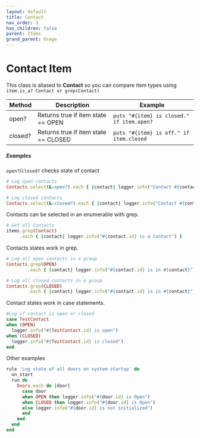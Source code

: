 ```yaml
---
layout: default
title: Contact
nav_order: 3
has_children: false
parent: Items
grand_parent: Usage
---
```


# Contact Item

This class is aliased to **Contact** so you can compare item types using `item.is_a? Contact or grep(Contact)`


| Method  | Description                          | Example                                   |
| ------- | ------------------------------------ | ----------------------------------------- |
| open?   | Returns true if item state == OPEN   | `puts "#{item} is closed." if item.open?` |
| closed? | Returns true if item state == CLOSED | `puts "#{item} is off." if item.closed`   |


##### Examples

`open?`/`closed?` checks state of contact

```ruby
# Log open contacts
Contacts.select(&:open?).each { |contact| logger.info("Contact #{contact.id} is open")}

# Log closed contacts
Contacts.select(&:closed?).each { |contact| logger.info("Contact #{contact.id} is closed")}

```

Contacts can be selected in an enumerable with grep.

```ruby
# Get all Contacts
items.grep(Contact)
     .each { |contact| logger.info("#{contact.id} is a Contact") }
```

Contacts states work in grep.

```ruby
# Log all open contacts in a group
Contacts.grep(OPEN)
        .each { |contact| logger.info("#{contact.id} is in #{contact}") }

# Log all closed contacts in a group
Contacts.grep(CLOSED)
        .each { |contact| logger.info("#{contact.id} is in #{contact}") }

```

Contact states work in case statements.

```ruby
#Log if contact is open or closed
case TestContact
when (OPEN)
  logger.info("#{TestContact.id} is open")
when (CLOSED)
  logger.info("#{TestContact.id} is closed")
end
```


Other examples

```ruby
rule 'Log state of all doors on system startup' do
  on_start
  run do
    Doors.each do |door|
      case door
      when OPEN then logger.info("#{door.id} is Open")
      when CLOSED then logger.info("#{door.id} is Open")
      else logger.info("#{door.id} is not initialized")
      end
    end
  end
end

```
